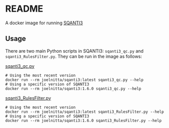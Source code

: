 # README

A docker image for running [SQANTI3](https://github.com/ConesaLab/SQANTI3)

## Usage

There are two main Python scripts in SQANTI3: `sqanti3_qc.py` and `sqanti3_RulesFilter.py`. They can be run in the image as follows:

[sqanti3_qc.py](https://github.com/ConesaLab/SQANTI3#running-sqanti3-quality-control-script)

```
# Using the most recent version
docker run --rm joelnitta/sqanti3:latest sqanti3_qc.py --help
# Using a specific version of SQANTI3
docker run --rm joelnitta/sqanti3:1.6.0 sqanti3_qc.py --help
```

[sqanti3_RulesFilter.py](https://github.com/ConesaLab/SQANTI3#filtering-isoforms-using-sqanti3-output-and-a-pre-defined-rules)

```
# Using the most recent version
docker run --rm joelnitta/sqanti3:latest sqanti3_RulesFilter.py --help
# Using a specific version of SQANTI3
docker run --rm joelnitta/sqanti3:1.6.0 sqanti3_RulesFilter.py --help
```
